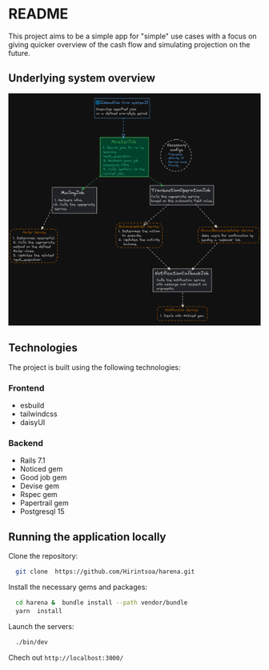 # README

This project aims to be a simple app for "simple" use cases with a focus on giving quicker overview of the cash flow and simulating projection on the future.

## Underlying system overview

![Background jobs](/public/harena-background-jobs.excalidraw.png)

## Technologies

The project is built using the following technologies:

### Frontend

+ esbuild
+ tailwindcss
+ daisyUI

### Backend

+ Rails 7.1
+ Noticed gem
+ Good job gem
+ Devise gem
+ Rspec gem
+ Papertrail gem
+ Postgresql 15

## Running the application locally

Clone the repository:

```sh
  git clone  https://github.com/Hirintsoa/harena.git
```

Install the necessary gems and packages:

```sh
  cd harena &  bundle install --path vendor/bundle
  yarn  install
```

Launch the servers:

```sh
  ./bin/dev
```

Chech out `http://localhost:3000/`
